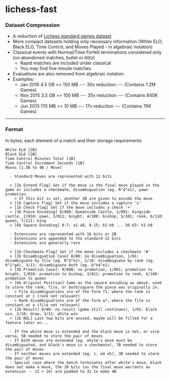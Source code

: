 # lichess-fast

### Dataset Compression
- A reduction of [Lichess standard games dataset](https://database.lichess.org/#standard_games)
- More compact datasets holding only necessary information (White ELO, Black ELO, Time Control, and Moves Played - in algebraic notation)
- Classical events with Normal/Time Forfeit terminations considered only (no abandoned matches, bullet or blitz)
  - Rapid matches are included under classical
  - You may find five minute matches
- Evaluations are also removed from algebraic notation
- Examples:
  - Jan 2016 4.5 GB >> 150 MB --- 30x reduction --- (Contains 1.2M Games)
  - Nov 2015 3.5 GB >> 100 MB --- 35x reduction --- (Contains 840K Games)
  - Jun 2013 170 MB >> 10 MB --- 17x reduction --- (Contains 76K Games)

---
### Format
In bytes, each element of a match and their storage requirements
```
White ELO [2B]
Black ELO [2B]
Time Control Minutes Total [1B]
Time Control Increment Seconds [1B]
Moves [1.5B to 4B / Move]

  - Standard Moves are represented with 12 bits

  > [1b Extend Flag] Set if the move is the final move played in the game or includes a checkmate, disambiguation (eg. R"d"e1), pawn promotion.
    > If this bit is set, another 2B are given to encode the move
  > [1b Capture Flag] Set if the move includes a capture 'x'
  > [1b Check Flag] Set if the move includes a check '+'
  > [3b Piece Encoding] 0/000: Queenside Castle, 1/001: kingside castle, 2/010: pawn, 3/011: knight, 4/100: bishop, 5/101: rook, 6/110: queen, 7/111: king
  > [6b Square Encoding] 0-7: a1-a8, 8-15: b1-b8 ... 56-63: h1-h8

  - Extensions are represented with 16 bits or 2B
  - Extensions are appended to the standard 12 bits
  - Extensions are generally rare

  > [1b Checkmate Flag] Set if the move includes a checkmate '#'
  > [2b Disambiguation Case] 0/00: no disambiguation, 1/01: disambiguate by file (eg. R"d"e1), 2/10: disambiguate by rank (eg. R"1"g4), 3/11: disambiguate both (eg. Q"h4"e1) 
  > [3b Promotion Case]: 0/000: no promotion, 1/001: promotion to knight, 2/010: promotion to bishop, 3/011: promotion to rook, 4/100: promotion to queen
  > [6b Original Position] Same as the square encoding as above, used to store the rank, file, or both/square the piece was originally in.
    > File disambiguations are of the form ?1, where the rank is constant at 1 (rank not relevant)
    > Rank disambiguations are of the form a?, where the file is constant at a (file not relevant)
  > [2b Result] 0/00: no result (game still continues), 1/01: black win, 2/10: draw, 3/11: white win
  > [2b NIL] Last two bits are unused, maybe will be filled for a feature later on...

  - If the white move is extended and the black move is not, or vice versa, 5B needed to store the pair of moves
  - If both moves are extended (eg. white's move must be disambiguated, and black's move is a checkmate), 7B needed to store the pair of moves
  - If neither moves are extended (eg. 1. e4 e5), 3B needed to store the pair of moves
  - Special case where the match terminates after white's move, black does not make a move, the 28 bits (as the final move warrants an extension -- 12 + 16) are padded to 32 to make 4B

```
